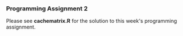 ### Programming Assignment 2
Please see **cachematrix.R** for the solution to this week's programming assignment.
